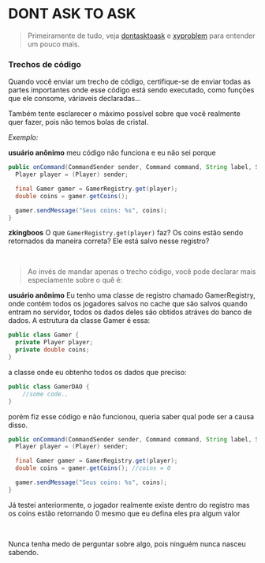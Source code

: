 # DONT ASK TO ASK

> Primeiramente de tudo, veja [dontasktoask] e [xyproblem] para entender um pouco mais.

### Trechos de código
Quando você enviar um trecho de código, certifique-se de enviar todas as partes importantes onde esse código está sendo executado, como funções que ele consome, váriaveis declaradas...

Também tente esclarecer o máximo possível sobre que você realmente quer fazer, pois não temos bolas de cristal.

_Exemplo:_

**usuário anônimo** meu código não funciona e eu não sei porque
  ```java
  public onCommand(CommandSender sender, Command command, String label, String[] args){
    Player player = (Player) sender;

    final Gamer gamer = GamerRegistry.get(player);
    double coins = gamer.getCoins();

    gamer.sendMessage("Seus coins: %s", coins); 
  }
  ```
**zkingboos** O que `GamerRegistry.get(player)` faz? Os coins estão sendo retornados da maneira correta? Ele está salvo nesse registro?

<br/>

> Ao invés de mandar apenas o trecho código, você pode declarar mais especiamente sobre o quê é:

**usuário anônimo** Eu tenho uma classe de registro chamado GamerRegistry, onde contém todos os jogadores salvos no cache que são salvos quando entram no servidor, todos os dados deles são obtidos atráves do banco de dados. A estrutura da classe Gamer é essa:
  ```java
  public class Gamer {
    private Player player;
    private double coins;
  }
  ```
a classe onde eu obtenho todos os dados que preciso:
  ```java
  public class GamerDAO {
      //some code..
  }
  ```
porém fiz esse código e não funcionou, queria saber qual pode ser a causa disso.
  ```java
  public onCommand(CommandSender sender, Command command, String label, String[] args){
    Player player = (Player) sender;

    final Gamer gamer = GamerRegistry.get(player);
    double coins = gamer.getCoins(); //coins = 0

    gamer.sendMessage("Seus coins: %s", coins); 
  }
  ```
Já testei anteriormente, o jogador realmente existe dentro do registro mas os coins estão retornando 0 mesmo que eu defina eles pra algum valor

<br/>

Nunca tenha medo de perguntar sobre algo, pois ninguém nunca nasceu sabendo.

[dontasktoask]: https://dontasktoask.com
[xyproblem]: https://xyproblem.info/
